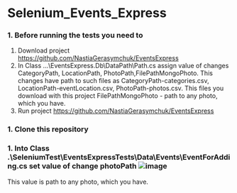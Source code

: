 # Selenium_Events_Express
### 1. Before running the tests you need to
  1. Download project https://github.com/NastiaGerasymchuk/EventsExpress
  2. In Class ...\EventsExpress.Db\DataPath\Path.cs assign value of changes CategoryPath, LocationPath, PhotoPath,FilePathMongoPhoto. This changes have path to such files as CategoryPath-categories.csv, LocationPath-eventLocation.csv, PhotoPath-photos.csv. This files you download with this project FilePathMongoPhoto - path to any photo, which you have.
  3. Run project https://github.com/NastiaGerasymchuk/EventsExpress
### 1. Clone this repository 
### 1. Into Class .\SeleniumTest\EventsExpressTests\Data\Events\EventForAdding.cs set value of change  photoPath ![image](https://user-images.githubusercontent.com/70840510/114234728-d1894100-9987-11eb-8786-a7f1bc965e14.png)
This value is path to any photo, which you have.
